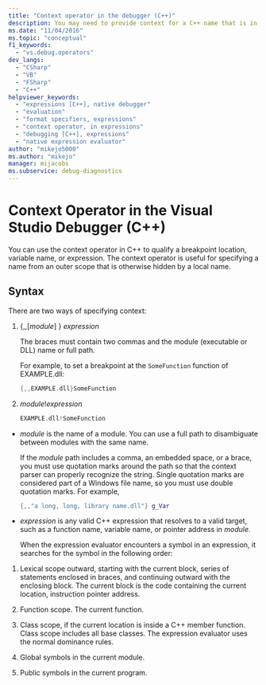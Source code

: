 ```yaml
---
title: "Context operator in the debugger (C++)"
description: You may need to provide context for a C++ name that is in an outer scope and is hidden by a local name. Learn how to use the context operator to do this. 
ms.date: "11/04/2016"
ms.topic: "conceptual"
f1_keywords:
  - "vs.debug.operators"
dev_langs:
  - "CSharp"
  - "VB"
  - "FSharp"
  - "C++"
helpviewer_keywords:
  - "expressions [C++], native debugger"
  - "evaluation"
  - "format specifiers, expressions"
  - "context operator, in expressions"
  - "debugging [C++], expressions"
  - "native expression evaluator"
author: "mikejo5000"
ms.author: "mikejo"
manager: mijacobs
ms.subservice: debug-diagnostics
---
```

# Context Operator in the Visual Studio Debugger (C++)

You can use the context operator in C++ to qualify a breakpoint location, variable name, or expression. The context operator is useful for specifying a name from an outer scope that is otherwise hidden by a local name.

## <a name="BKMK_Using_context_operators_to_specify_a_symbol"></a> Syntax
 There are two ways of specifying context:

1. {,,[*module*] } *expression*

     The braces must contain two commas and the module (executable or DLL) name or full path.

     For example, to set a breakpoint at the `SomeFunction` function of EXAMPLE.dll:

    ```C++
    {,,EXAMPLE.dll}SomeFunction
    ```

2. *module*!*expression*

    ```C++
    EXAMPLE.dll!SomeFunction
    ```

- *module* is the name of a module. You can use a full path to disambiguate between modules with the same name.

   If the *module* path includes a comma, an embedded space, or a brace, you must use quotation marks around the path so that the context parser can properly recognize the string. Single quotation marks are considered part of a Windows file name, so you must use double quotation marks. For example,

  ```C++
  {,,"a long, long, library name.dll"} g_Var
  ```

- *expression* is any valid C++ expression that resolves to a valid target, such as a function name, variable name, or pointer address in *module*.

  When the expression evaluator encounters a symbol in an expression, it searches for the symbol in the following order:

1. Lexical scope outward, starting with the current block, series of statements enclosed in braces, and continuing outward with the enclosing block. The current block is the code containing the current location, instruction pointer address.

2. Function scope. The current function.

3. Class scope, if the current location is inside a C++ member function. Class scope includes all base classes. The expression evaluator uses the normal dominance rules.

4. Global symbols in the current module.

5. Public symbols in the current program.